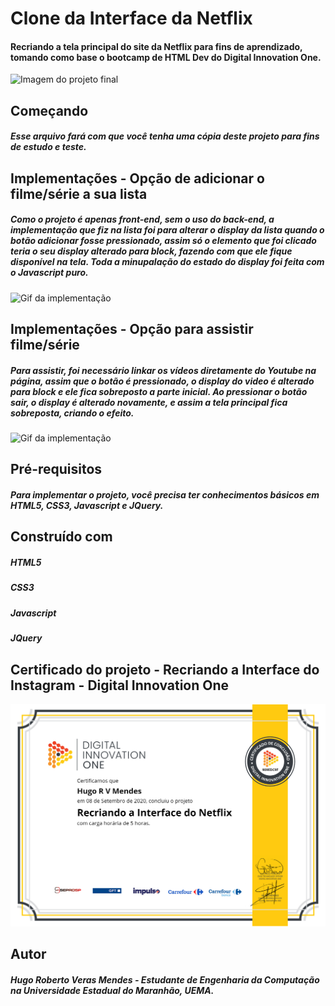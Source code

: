 # Clone da Interface da Netflix
#### Recriando a tela principal do site da Netflix para fins de aprendizado, tomando como base o bootcamp de HTML Dev do Digital Innovation One.

![Imagem do projeto final](https://github.com/HugoMendess/Clone-Netflix/blob/master/img/Resultado-CloneNetflix.gif)

## Começando
##### Esse arquivo fará com que você tenha uma cópia deste projeto para fins de estudo e teste.

## Implementações - Opção de adicionar o filme/série a sua lista
##### Como o projeto é apenas front-end, sem o uso do back-end, a implementação que fiz na lista foi para alterar o display da lista quando o botão adicionar fosse pressionado, assim só o elemento que foi clicado teria o seu display alterado para block, fazendo com que ele fique disponível na tela. Toda a minupalação do estado do display foi feita com o Javascript puro.
![Gif da implementação](https://github.com/HugoMendess/Clone-Netflix/blob/master/img/CloneNetflix-AdicionarLista.gif)

## Implementações - Opção para assistir filme/série
##### Para assistir, foi necessário linkar os vídeos diretamente do Youtube na página, assim que o botão é pressionado, o display do video é alterado para block e ele fica sobreposto a parte inicial. Ao pressionar o botão sair, o display é alterado novamente, e assim a tela principal fica sobreposta, criando o efeito.
![Gif da implementação](https://github.com/HugoMendess/Clone-Netflix/blob/master/img/CloneNetflix-Assistir.gif)

## Pré-requisitos
##### Para implementar o projeto, você precisa ter conhecimentos básicos em HTML5, CSS3, Javascript e JQuery.

## Construído com
##### HTML5
##### CSS3 
##### Javascript
##### JQuery 

## Certificado do projeto - Recriando a Interface do Instagram - Digital Innovation One
![Certificado - Digital Innovation One](https://github.com/HugoMendess/Clone-Netflix/blob/master/img/Recriando%20a%20Interface%20da%20Netflix%20-%20Certificado.png)

## Autor
##### Hugo Roberto Veras Mendes - Estudante de Engenharia da Computação na Universidade Estadual do Maranhão, UEMA.

